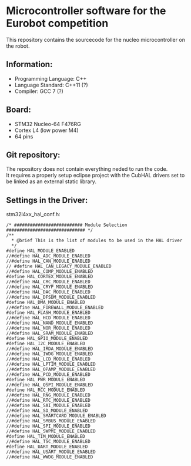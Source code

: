 # Microcontroller software for the Eurobot competition
This repository contains the sourcecode for the nucleo microcontroller on the robot.

## Information:
* Programming Language: C++
* Language Standard: C++11 (?)
* Compiler: GCC 7 (?)

## Board:
* STM32 Nucleo-64 F476RG
* Cortex L4 (low power M4)
* 64 pins

## Git repository:
The repository does not contain everything neded to run the code.  
It requires a properly setup eclipse project with the CubHAL drivers set to be linked as an external static library. 

## Settings in the Driver:
stm32l4xx_hal_conf.h:
```
/* ########################## Module Selection ############################## */
/**
  * @brief This is the list of modules to be used in the HAL driver
  */
#define HAL_MODULE_ENABLED
//#define HAL_ADC_MODULE_ENABLED
//#define HAL_CAN_MODULE_ENABLED
// #define HAL_CAN_LEGACY_MODULE_ENABLED
//#define HAL_COMP_MODULE_ENABLED
#define HAL_CORTEX_MODULE_ENABLED
//#define HAL_CRC_MODULE_ENABLED
//#define HAL_CRYP_MODULE_ENABLED
//#define HAL_DAC_MODULE_ENABLED
//#define HAL_DFSDM_MODULE_ENABLED
#define HAL_DMA_MODULE_ENABLED
//#define HAL_FIREWALL_MODULE_ENABLED
#define HAL_FLASH_MODULE_ENABLED
//#define HAL_HCD_MODULE_ENABLED
//#define HAL_NAND_MODULE_ENABLED
//#define HAL_NOR_MODULE_ENABLED
//#define HAL_SRAM_MODULE_ENABLED
#define HAL_GPIO_MODULE_ENABLED
#define HAL_I2C_MODULE_ENABLED
//#define HAL_IRDA_MODULE_ENABLED
//#define HAL_IWDG_MODULE_ENABLED
//#define HAL_LCD_MODULE_ENABLED
//#define HAL_LPTIM_MODULE_ENABLED
//#define HAL_OPAMP_MODULE_ENABLED
//#define HAL_PCD_MODULE_ENABLED
#define HAL_PWR_MODULE_ENABLED
//#define HAL_QSPI_MODULE_ENABLED
#define HAL_RCC_MODULE_ENABLED
//#define HAL_RNG_MODULE_ENABLED
//#define HAL_RTC_MODULE_ENABLED
//#define HAL_SAI_MODULE_ENABLED
//#define HAL_SD_MODULE_ENABLED
//#define HAL_SMARTCARD_MODULE_ENABLED
//#define HAL_SMBUS_MODULE_ENABLED
//#define HAL_SPI_MODULE_ENABLED
//#define HAL_SWPMI_MODULE_ENABLED
#define HAL_TIM_MODULE_ENABLED
//#define HAL_TSC_MODULE_ENABLED
#define HAL_UART_MODULE_ENABLED
//#define HAL_USART_MODULE_ENABLED
//#define HAL_WWDG_MODULE_ENABLED
```
